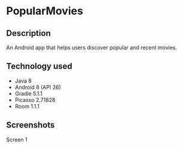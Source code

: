 # PopularMovies
## Description
An Android app that helps users discover popular and recent movies.

## Technology used
* Java 8
* Android 8 (API 26)
* Gradle 5.1.1
* Picasso 2.71828
* Room 1.1.1

## Screenshots
Screen 1
